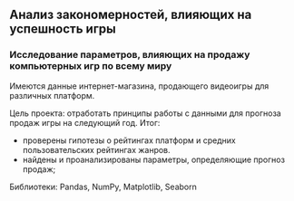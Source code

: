 ## Анализ закономерностей, влияющих на успешность игры

### Исследование параметров, влияющих на продажу компьютерных игр по всему миру
Имеются данные интернет-магазина, продающего видеоигры для различных платформ.

Цель проекта: отработать принципы работы с данными для прогноза продаж игры на следующий год.
Итог: 
  - проверены гипотезы о рейтингах платформ и средних пользовательских рейтингах жанров.
  - найдены и проанализированы параметры, определяющие прогноз продаж;
  
Библиотеки: Pandas, NumPy, Matplotlib, Seaborn

